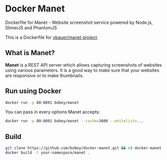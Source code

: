 # Docker Manet

Dockerfile for Manet - Website screenshot service powered by Node.js, SlimerJS and PhantomJS

This is a Dockerfile for [vbauer/manet project](https://github.com/vbauer/manet).

## What is Manet?

**Manet** is a REST API server which allows capturing screenshots of websites using various parameters.
It is a good way to make sure that your websites are responsive or to make thumbnails.

## Run using Docker

```sh
docker run -p 80:8891 bobey/manet
```

You can pass in every options Manet accepts:

```sh
docker run -p 80:8891 bobey/manet --cache=3600 --whitelist=...
```

## Build

```sh
git clone https://github.com/bobey/docker-manet.git && cd docker-manet
docker build -t your-namespace/manet .
```
